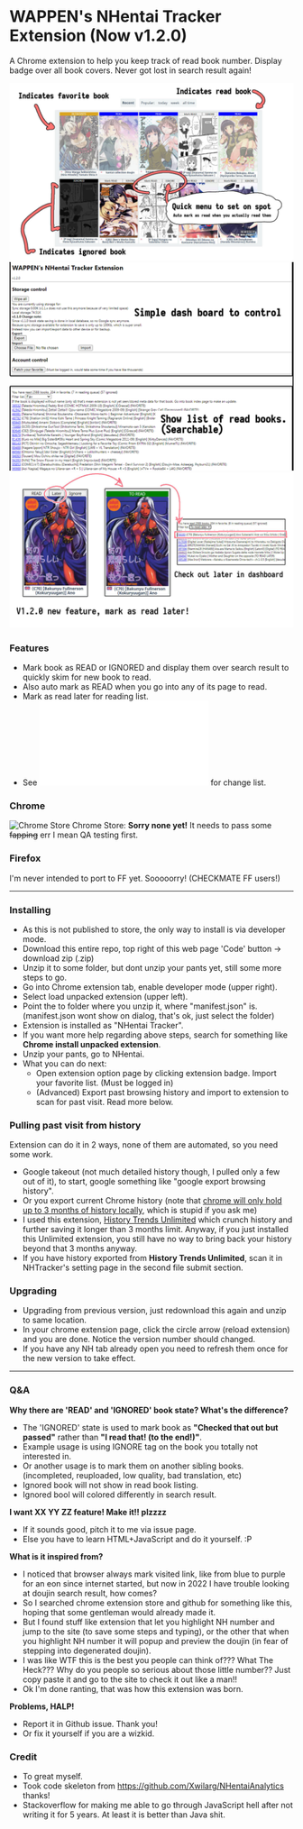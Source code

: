 
# WAPPEN's NHentai Tracker Extension (Now v1.2.0)
A Chrome extension to help you keep track of read book number.
Display badge over all book covers. Never got lost in search result again!

![Preview](preview/preview.jpg)
![Preview](preview/preview2.png)
![Preview](preview/preview3.jpg)

### Features
- Mark book as READ or IGNORED and display them over search result to quickly skim for new book to read.
- Also auto mark as READ when you go into any of its page to read.
- Mark as read later for reading list.
- See ![changelog.md](changelog.md) for change list.

### Chrome
![Chrome Store](https://developer.chrome.com/images/meta/favicon-32x32.png) Chrome Store: **Sorry none yet!** It needs to pass some ~~fapping~~ err I mean QA testing first.

### Firefox
I'm never intended to port to FF yet. Sooooorry! (CHECKMATE FF users!)

------

### Installing
- As this is not published to store, the only way to install is via developer mode.
- Download this entire repo, top right of this web page 'Code' button -> download zip (.zip) 
- Unzip it to some folder, but dont unzip your pants yet, still some more steps to go.
- Go into Chrome extension tab, enable developer mode (upper right).
- Select load unpacked extension (upper left).
- Point the to folder where you unzip it, where "manifest.json" is. (manifest.json wont show on dialog, that's ok, just select the folder)
- Extension is installed as "NHentai Tracker". 
- If you want more help regarding above steps, search for something like **Chrome install unpacked extension**.
- Unzip your pants, go to NHentai.
- What you can do next:
  - Open extension option page by clicking extension badge. Import your favorite list. (Must be logged in)
  - (Advanced) Export past browsing history and import to extension to scan for past visit. Read more below.

### Pulling past visit from history
Extension can do it in 2 ways, none of them are automated, so you need some work.
- Google takeout (not much detailed history though, I pulled only a few out of it), to start, google something like "google export browsing history".
- Or you export current Chrome history (note that [chrome will only hold up to 3 months of history locally](https://superuser.com/questions/364470/), which is stupid if you ask me)
- I used this extension, [History Trends Unlimited](https://chrome.google.com/webstore/detail/history-trends-unlimited/pnmchffiealhkdloeffcdnbgdnedheme) which crunch history and further saving it longer than 3 months limit. 
Anyway, if you just installed this Unlimited extension, you still have no way to bring back your history beyond that 3 months anyway.
- If you have history exported from **History Trends Unlimited**, scan it in NHTracker's setting page in the second file submit section.

### Upgrading
- Upgrading from previous version, just redownload this again and unzip to same location.
- In your chrome extension page, click the circle arrow (reload extension) and you are done. Notice the version number should changed.
- If you have any NH tab already open you need to refresh them once for the new version to take effect.

------

### Q&A
**Why there are 'READ' and 'IGNORED' book state? What's the difference?**
- The 'IGNORED' state is used to mark book as **"Checked that out but passed"** rather than **"I read that! (to the end!)"**. 
- Example usage is using IGNORE tag on the book you totally not interested in. 
- Or another usage is to mark them on another sibling books. (incompleted, reuploaded, low quality, bad translation, etc)
- Ignored book will not show in read book listing.
- Ignored bool will colored differently in search result.
  
**I want XX YY ZZ feature! Make it!! plzzzz**
- If it sounds good, pitch it to me via issue page.
- Else you have to learn HTML+JavaScript and do it yourself. :P

**What is it inspired from?**
- I noticed that browser always mark visited link, like from blue to purple for an eon since internet started, but now in 2022 I have trouble looking at doujin search result, how comes?
- So I searched chrome extension store and github for something like this, hoping that some gentleman would already made it.
- But I found stuff like extension that let you highlight NH number and jump to the site (to save some steps and typing), or the other that when you highlight NH number it will popup and preview the doujin (in fear of stepping into degenerated doujin). 
- I was like WTF this is the best you people can think of??? What The Heck??? Why do you people so serious about those little number?? Just copy paste it and go to the site to check it out like a man!!
- Ok I'm done ranting, that was how this extension was born.

**Problems, HALP!**
- Report it in Github issue. Thank you!
- Or fix it yourself if you are a wizkid.

### Credit
- To great myself.
- Took code skeleton from https://github.com/Xwilarg/NHentaiAnalytics thanks!
- Stackoverflow for making me able to go through JavaScript hell after not writing it for 5 years. At least it is better than Java shit.

